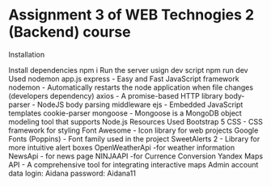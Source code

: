 # Assignment 3 of WEB Technogies 2 (Backend) course
Installation

Install dependencies npm i
Run the server usign dev script npm run dev
Used nodemon app.js
express - Easy and Fast JavaScript framework
nodemon - Automatically restarts the node application when file changes (developers dependency)
axios - A promise-based HTTP library
body-parser - NodeJS body parsing middleware
ejs - Embedded JavaScript templates
cookie-parser
mongoose - Mongoose is a MongoDB object modeling tool that supports Node.js
Resources Used
Bootstrap 5 CSS - CSS framework for styling
Font Awesome - Icon library for web projects
Google Fonts (Poppins) - Font family used in the project
SweetAlerts 2 - Library for more intuitive alert boxes
OpenWeatherApi -for weather information
NewsApi - for news page
NINJAAPI -for Currence Conversion
Yandex Maps API - A comprehensive tool for integrating interactive maps
Admin account data
login: Aidana
password: Aidana11
